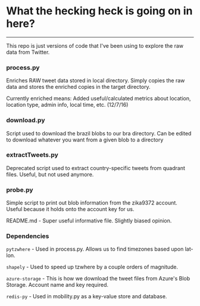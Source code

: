 # What the hecking heck is going on in here?
___

This repo is just versions of code that I've been using to explore the raw data from Twitter.

### process.py

Enriches RAW tweet data stored in local directory. Simply copies the raw data and stores the enriched copies in the target directory.

Currently enriched means: Added useful/calculated metrics about location, location type, admin info, local time, etc. (12/7/16)

### download.py

Script used to download the brazil blobs to our bra directory. Can be edited to download whatever you want from a 
given blob to a directory

### extractTweets.py

Deprecated script used to extract country-specific tweets from quadrant files. Useful, but not used anymore.

### probe.py

Simple script to print out blob information from the zika9372 account. Useful because it holds onto the account key 
for us. 

README.md - Super useful informative file. Slightly biased opinion.

### Dependencies

`pytzwhere` - Used in process.py. Allows us to find timezones based upon lat-lon.

`shapely` - Used to speed up tzwhere by a couple orders of magnitude. 

`azure-storage` - This is how we download the tweet files from Azure's Blob Storage. Account name and key required.

`redis-py` - Used in mobility.py as a key-value store and database. 
